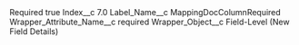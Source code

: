 <?xml version="1.0" encoding="UTF-8"?>
<CustomMetadata xmlns="http://soap.sforce.com/2006/04/metadata" xmlns:xsi="http://www.w3.org/2001/XMLSchema-instance" xmlns:xsd="http://www.w3.org/2001/XMLSchema">
    <label>Required</label>
    <protected>true</protected>
    <values>
        <field>Index__c</field>
        <value xsi:type="xsd:double">7.0</value>
    </values>
    <values>
        <field>Label_Name__c</field>
        <value xsi:type="xsd:string">MappingDocColumnRequired</value>
    </values>
    <values>
        <field>Wrapper_Attribute_Name__c</field>
        <value xsi:type="xsd:string">required</value>
    </values>
    <values>
        <field>Wrapper_Object__c</field>
        <value xsi:type="xsd:string">Field-Level (New Field Details)</value>
    </values>
</CustomMetadata>
